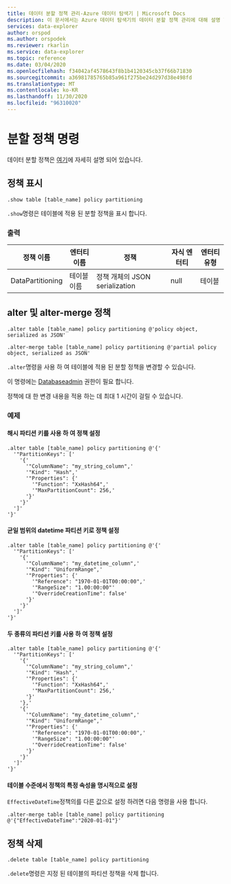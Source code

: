 ```yaml
---
title: 데이터 분할 정책 관리-Azure 데이터 탐색기 | Microsoft Docs
description: 이 문서에서는 Azure 데이터 탐색기의 데이터 분할 정책 관리에 대해 설명 합니다.
services: data-explorer
author: orspod
ms.author: orspodek
ms.reviewer: rkarlin
ms.service: data-explorer
ms.topic: reference
ms.date: 03/04/2020
ms.openlocfilehash: f34042af4578643f8b1b4120345cb37f66b71830
ms.sourcegitcommit: a36981785765b85a961f275be24d297d38e498fd
ms.translationtype: MT
ms.contentlocale: ko-KR
ms.lasthandoff: 11/30/2020
ms.locfileid: "96310020"
---
```

# <a name="partitioning-policy-command"></a>분할 정책 명령

데이터 분할 정책은 [여기](../management/partitioningpolicy.md)에 자세히 설명 되어 있습니다.

## <a name="show-policy"></a>정책 표시

```kusto
.show table [table_name] policy partitioning
```

`.show`명령은 테이블에 적용 된 분할 정책을 표시 합니다.

### <a name="output"></a>출력

|정책 이름 | 엔터티 이름 | 정책 | 자식 엔터티 | 엔터티 유형
|---|---|---|---|---
|DataPartitioning | 테이블 이름 | 정책 개체의 JSON serialization | null | 테이블

## <a name="alter-and-alter-merge-policy"></a>alter 및 alter-merge 정책

```kusto
.alter table [table_name] policy partitioning @'policy object, serialized as JSON'

.alter-merge table [table_name] policy partitioning @'partial policy object, serialized as JSON'
```

`.alter`명령을 사용 하 여 테이블에 적용 된 분할 정책을 변경할 수 있습니다.

이 명령에는 [Databaseadmin](access-control/role-based-authorization.md) 권한이 필요 합니다.

정책에 대 한 변경 내용을 적용 하는 데 최대 1 시간이 걸릴 수 있습니다.

### <a name="examples"></a>예제

#### <a name="setting-a-policy-with-a-hash-partition-key"></a>해시 파티션 키를 사용 하 여 정책 설정

```kusto
.alter table [table_name] policy partitioning @'{'
  '"PartitionKeys": ['
    '{'
      '"ColumnName": "my_string_column",'
      '"Kind": "Hash",'
      '"Properties": {'
        '"Function": "XxHash64",'
        '"MaxPartitionCount": 256,'
      '}'
    '}'
  ']'
'}'
```

#### <a name="setting-a-policy-with-a-uniform-range-datetime-partition-key"></a>균일 범위의 datetime 파티션 키로 정책 설정

```kusto
.alter table [table_name] policy partitioning @'{'
  '"PartitionKeys": ['
    '{'
      '"ColumnName": "my_datetime_column",'
      '"Kind": "UniformRange",'
      '"Properties": {'
        '"Reference": "1970-01-01T00:00:00",'
        '"RangeSize": "1.00:00:00"'
        '"OverrideCreationTime": false'
      '}'
    '}'
  ']'
'}'
```

#### <a name="setting-a-policy-with-both-kinds-of-partition-keys"></a>두 종류의 파티션 키를 사용 하 여 정책 설정

```kusto
.alter table [table_name] policy partitioning @'{'
  '"PartitionKeys": ['
    '{'
      '"ColumnName": "my_string_column",'
      '"Kind": "Hash",'
      '"Properties": {'
        '"Function": "XxHash64",'
        '"MaxPartitionCount": 256,'
      '}'
    '},'
    '{'
      '"ColumnName": "my_datetime_column",'
      '"Kind": "UniformRange",'
      '"Properties": {'
        '"Reference": "1970-01-01T00:00:00",'
        '"RangeSize": "1.00:00:00"'
        '"OverrideCreationTime": false'
      '}'
    '}'
  ']'
'}'
```

#### <a name="setting-a-specific-property-of-the-policy-explicitly-at-table-level"></a>테이블 수준에서 정책의 특정 속성을 명시적으로 설정

`EffectiveDateTime`정책의를 다른 값으로 설정 하려면 다음 명령을 사용 합니다.

```kusto
.alter-merge table [table_name] policy partitioning @'{"EffectiveDateTime":"2020-01-01"}'
```

## <a name="delete-policy"></a>정책 삭제

```kusto
.delete table [table_name] policy partitioning
```

`.delete`명령은 지정 된 테이블의 파티션 정책을 삭제 합니다.
